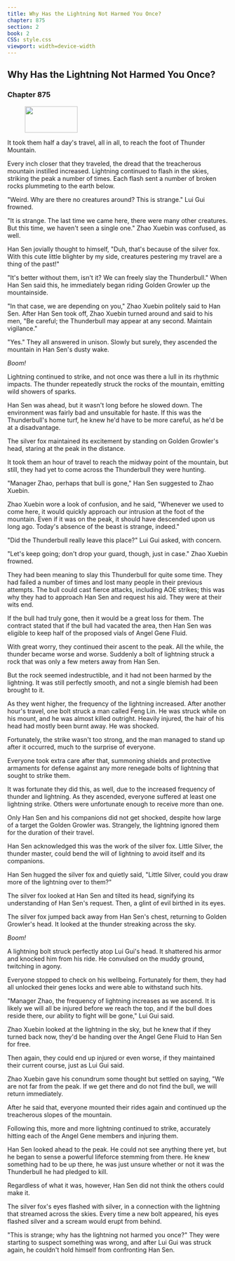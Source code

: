 ```yaml
---
title: Why Has the Lightning Not Harmed You Once?
chapter: 875
section: 2
book: 2
CSS: style.css
viewport: width=device-width
---
```


## Why Has the Lightning Not Harmed You Once?

### Chapter 875

<figure>
	<img src="../Images/gem.gif" alt="" id="gem" width="120" height="60" />
</figure>

It took them half a day's travel, all in all, to reach the foot of Thunder Mountain.

Every inch closer that they traveled, the dread that the treacherous mountain instilled increased. Lightning continued to flash in the skies, striking the peak a number of times. Each flash sent a number of broken rocks plummeting to the earth below.

"Weird. Why are there no creatures around? This is strange." Lui Gui frowned.

"It is strange. The last time we came here, there were many other creatures. But this time, we haven't seen a single one." Zhao Xuebin was confused, as well.

Han Sen jovially thought to himself, "Duh, that's because of the silver fox. With this cute little blighter by my side, creatures pestering my travel are a thing of the past!"

"It's better without them, isn't it? We can freely slay the Thunderbull." When Han Sen said this, he immediately began riding Golden Growler up the mountainside.

"In that case, we are depending on you," Zhao Xuebin politely said to Han Sen. After Han Sen took off, Zhao Xuebin turned around and said to his men, "Be careful; the Thunderbull may appear at any second. Maintain vigilance."

"Yes." They all answered in unison. Slowly but surely, they ascended the mountain in Han Sen's dusty wake.

*Boom!*

Lightning continued to strike, and not once was there a lull in its rhythmic impacts. The thunder repeatedly struck the rocks of the mountain, emitting wild showers of sparks.

Han Sen was ahead, but it wasn't long before he slowed down. The environment was fairly bad and unsuitable for haste. If this was the Thunderbull's home turf, he knew he'd have to be more careful, as he'd be at a disadvantage.

The silver fox maintained its excitement by standing on Golden Growler's head, staring at the peak in the distance.

It took them an hour of travel to reach the midway point of the mountain, but still, they had yet to come across the Thunderbull they were hunting.

"Manager Zhao, perhaps that bull is gone," Han Sen suggested to Zhao Xuebin.

Zhao Xuebin wore a look of confusion, and he said, "Whenever we used to come here, it would quickly approach our intrusion at the foot of the mountain. Even if it was on the peak, it should have descended upon us long ago. Today's absence of the beast is strange, indeed."

"Did the Thunderbull really leave this place?" Lui Gui asked, with concern.

"Let's keep going; don't drop your guard, though, just in case." Zhao Xuebin frowned.

They had been meaning to slay this Thunderbull for quite some time. They had failed a number of times and lost many people in their previous attempts. The bull could cast fierce attacks, including AOE strikes; this was why they had to approach Han Sen and request his aid. They were at their wits end.

If the bull had truly gone, then it would be a great loss for them. The contract stated that if the bull had vacated the area, then Han Sen was eligible to keep half of the proposed vials of Angel Gene Fluid.

With great worry, they continued their ascent to the peak. All the while, the thunder became worse and worse. Suddenly a bolt of lightning struck a rock that was only a few meters away from Han Sen.

But the rock seemed indestructible, and it had not been harmed by the lightning. It was still perfectly smooth, and not a single blemish had been brought to it.

As they went higher, the frequency of the lightning increased. After another hour's travel, one bolt struck a man called Feng Lin. He was struck while on his mount, and he was almost killed outright. Heavily injured, the hair of his head had mostly been burnt away. He was shocked.

Fortunately, the strike wasn't too strong, and the man managed to stand up after it occurred, much to the surprise of everyone.

Everyone took extra care after that, summoning shields and protective armaments for defense against any more renegade bolts of lightning that sought to strike them.

It was fortunate they did this, as well, due to the increased frequency of thunder and lightning. As they ascended, everyone suffered at least one lightning strike. Others were unfortunate enough to receive more than one.

Only Han Sen and his companions did not get shocked, despite how large of a target the Golden Growler was. Strangely, the lightning ignored them for the duration of their travel.

Han Sen acknowledged this was the work of the silver fox. Little Silver, the thunder master, could bend the will of lightning to avoid itself and its companions.

Han Sen hugged the silver fox and quietly said, "Little Silver, could you draw more of the lightning over to them?"

The silver fox looked at Han Sen and tilted its head, signifying its understanding of Han Sen's request. Then, a glint of evil birthed in its eyes.

The silver fox jumped back away from Han Sen's chest, returning to Golden Growler's head. It looked at the thunder streaking across the sky.

*Boom!*

A lightning bolt struck perfectly atop Lui Gui's head. It shattered his armor and knocked him from his ride. He convulsed on the muddy ground, twitching in agony.

Everyone stopped to check on his wellbeing. Fortunately for them, they had all unlocked their genes locks and were able to withstand such hits.

"Manager Zhao, the frequency of lightning increases as we ascend. It is likely we will all be injured before we reach the top, and if the bull does reside there, our ability to fight will be gone," Lui Gui said.

Zhao Xuebin looked at the lightning in the sky, but he knew that if they turned back now, they'd be handing over the Angel Gene Fluid to Han Sen for free.

Then again, they could end up injured or even worse, if they maintained their current course, just as Lui Gui said.

Zhao Xuebin gave his conundrum some thought but settled on saying, "We are not far from the peak. If we get there and do not find the bull, we will return immediately.

After he said that, everyone mounted their rides again and continued up the treacherous slopes of the mountain.

Following this, more and more lightning continued to strike, accurately hitting each of the Angel Gene members and injuring them.

Han Sen looked ahead to the peak. He could not see anything there yet, but he began to sense a powerful lifeforce stemming from there. He knew something had to be up there, he was just unsure whether or not it was the Thunderbull he had pledged to kill.

Regardless of what it was, however, Han Sen did not think the others could make it.

The silver fox's eyes flashed with silver, in a connection with the lightning that streamed across the skies. Every time a new bolt appeared, his eyes flashed silver and a scream would erupt from behind.

"This is strange; why has the lightning not harmed you once?" They were starting to suspect something was wrong, and after Lui Gui was struck again, he couldn't hold himself from confronting Han Sen.